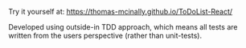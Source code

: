 Try it yourself at: https://thomas-mcinally.github.io/ToDoList-React/


Developed using outside-in TDD approach, which means all tests are written from the users perspective (rather than unit-tests).
